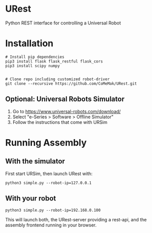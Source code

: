 # URest

Python REST interface for controlling a Universal Robot



# Installation

    # Install pip dependencies
    pip3 install flask flask_restful flask_cors
    pip3 install scipy numpy
    

    # Clone repo including customized robot-driver
    git clone --recursive https://github.com/CoMeMak/URest.git


## Optional: Universal Robots Simulator


1. Go to https://www.universal-robots.com/download/ 
2. Select "e-Series > Software > Offline Simulator"
3. Follow the instructions that come with URSim



# Running Assembly


## With the simulator

First start URSim, then launch URest with:

    python3 simple.py --robot-ip=127.0.0.1


## With your robot

    python3 simple.py --robot-ip=192.168.0.100



This will launch both, the URest-server providing a rest-api, 
and the assembly frontend running in your browser. 
